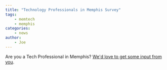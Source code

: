 ```yaml
---
title: "Technology Professionals in Memphis Survey"
tags:
    - memtech
    - memphis
categories:
    - news
author:
    - Joe
---
```


Are you a Tech Professional in Memphis? [We'd love to get some input from you](https://www.surveymonkey.com/s/87HQJBZ).